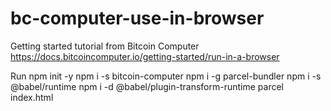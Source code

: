 # bc-computer-use-in-browser
Getting started tutorial from Bitcoin Computer https://docs.bitcoincomputer.io/getting-started/run-in-a-browser

Run
npm init -y
npm i -s bitcoin-computer
npm i -g parcel-bundler
npm i -s @babel/runtime
npm i -d @babel/plugin-transform-runtime
parcel index.html